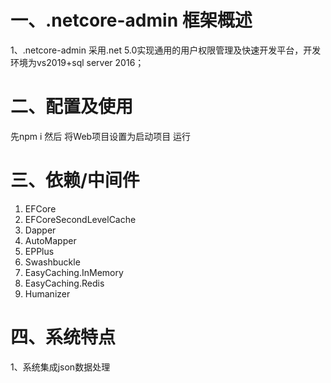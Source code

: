 # 一、.netcore-admin 框架概述


1、.netcore-admin 采用.net 5.0实现通用的用户权限管理及快速开发平台，开发环境为vs2019+sql server 2016；


# 二、配置及使用

先npm i 然后 将Web项目设置为启动项目 运行 



# 三、依赖/中间件

1. EFCore
2. EFCoreSecondLevelCache
3. Dapper
4. AutoMapper
5. EPPlus
6. Swashbuckle
7. EasyCaching.InMemory
8. EasyCaching.Redis
9. Humanizer

# 四、系统特点

1、系统集成json数据处理
